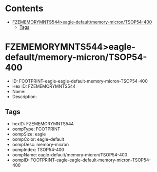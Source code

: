 



Contents
========

* [FZEMEMORYMNTS544>eagle-default/memory-micron/TSOP54-400](#fzememorymnts544eagle-defaultmemory-microntsop54-400)
	* [Tags](#tags)

# FZEMEMORYMNTS544>eagle-default/memory-micron/TSOP54-400

- ID: FOOTPRINT-eagle-eagle-default-memory-micron-TSOP54-400
- Hex ID: FZEMEMORYMNTS544
- Name: 
- Description: 

## Tags

- hexID: FZEMEMORYMNTS544
- oompType: FOOTPRINT
- oompSize: eagle
- oompColor: eagle-default
- oompDesc: memory-micron
- oompIndex: TSOP54-400
- oompName: eagle-default/memory-micron/TSOP54-400
- oompID: FOOTPRINT-eagle-eagle-default-memory-micron-TSOP54-400
